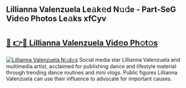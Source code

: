 ## Lillianna Valenzuela Le𝚊k𝚎d N𝚞𝚍e - Part-SeG Vid𝚎o Photos Le𝚊ks xfCyv

# <h2><a href="http://fbc0rva.evod.top/?m=Lillianna+Valenzuela">🔗 👉🔴 Lillianna Valenzuela Vid𝚎o Ph𝚘t𝚘s</a></h2>

[![Lillianna Valenzuela N𝚞d𝚎s](https://i.imgur.com/8V9OHl7.gif)](http://fbc0rva.evod.top/?m=Lillianna+Valenzuela)
Social media star Lillianna Valenzuela and multimedia artist, acclaimed for publishing dance and lifestyle material through trending dance routines and mini vlogs. Public figures Lillianna Valenzuela can use their influence to advocate for important causes. 
